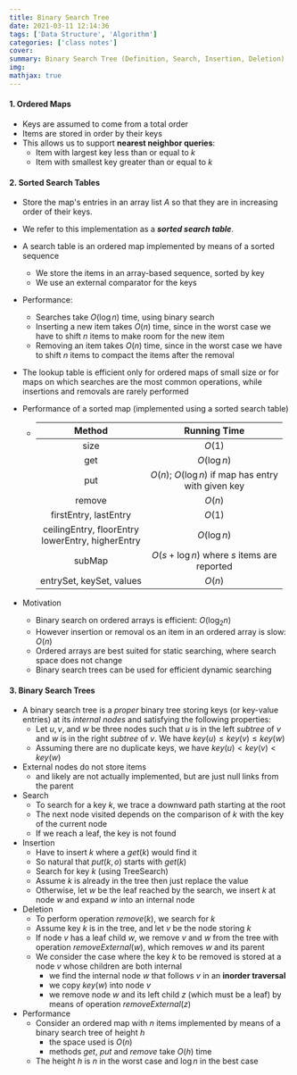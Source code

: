 ```yaml
---
title: Binary Search Tree
date: 2021-03-11 12:14:36
tags: ['Data Structure', 'Algorithm']
categories: ['class notes']
cover:
summary: Binary Search Tree (Definition, Search, Insertion, Deletion)
img:
mathjax: true
---
```


#### 1. Ordered Maps

* Keys are assumed to come from a total order
* Items are stored in order by their keys
* This allows us to support **nearest neighbor queries**:
  * Item with largest key less than or equal to $k$
  * Item with smallest key greater than or equal to $k$

#### 2. Sorted Search Tables

* Store the map's entries in an array list $A$ so that they are in increasing order of their keys.

* We refer to this implementation as a ***sorted search table***.

* A search table is an ordered map implemented by means of a sorted sequence

  * We store the items in an array-based sequence, sorted by key
  * We use an external comparator for the keys

* Performance:

  * Searches take $O(\log n)$ time, using binary search
  * Inserting a new item takes $O(n)$ time, since in the worst case we have to shift $n$ items to make room for the new item
  * Removing an item takes $O(n)$ time, since in the worst case we have to shift $n$ items to compact the items after the removal

* The lookup table is efficient only for ordered maps of small size or for maps on which searches are the most common operations, while insertions and removals are rarely performed

* Performance of a sorted map (implemented using a sorted search table)

  * |                       Method                        |                      Running Time                      |
    | :-------------------------------------------------: | :----------------------------------------------------: |
    |                        size                         |                         $O(1)$                         |
    |                         get                         |                      $O(\log n)$                       |
    |                         put                         | $O(n)$; $O(\log n)$ if map has entry<br>with given key |
    |                       remove                        |                         $O(n)$                         |
    |                firstEntry, lastEntry                |                         $O(1)$                         |
    | ceilingEntry, floorEntry<br>lowerEntry, higherEntry |                      $O(\log n)$                       |
    |                       subMap                        |     $O(s+\log n)$ where $s$ items are<br>reported      |
    |              entrySet, keySet, values               |                         $O(n)$                         |

* Motivation

  * Binary search on ordered arrays is efficient: $O(\log_2 n)$
  * However insertion or removal os an item in an ordered array is slow: $O(n)$
  * Ordered arrays are best suited for static searching, where search space does not change
  * Binary search trees can be used for efficient dynamic searching

#### 3. Binary Search Trees

* A binary search tree is a *proper* binary tree storing keys (or key-value entries) at its *internal nodes* and satisfying the following properties:
  * Let $u, v$, and $w$ be three nodes such that $u$ is in the left *subtree* of $v$ and $w$ is in the right *subtree* of $v$. We have $key(u)\le key(v)\le key(w)$
  * Assuming there are no duplicate keys, we have $key(u)\lt key(v)\lt key(w)$
* External nodes do not store items
  * and likely are not actually implemented, but are just null links from the parent
* Search
  * To search for a key $k$, we trace a downward path starting at the root
  * The next node visited depends on the comparison of $k$ with the key of the current node
  * If we reach a leaf, the key is not found
* Insertion
  * Have to insert $k$ where a $get(k)$ would find it
  * So natural that $put(k, o)$ starts with $get(k)$
  * Search for key $k$ (using TreeSearch)
  * Assume $k$ is already in the tree then just replace the value
  * Otherwise, let $w$ be the leaf reached by the search, we insert $k$ at node $w$ and expand $w$ into an internal node
* Deletion
  * To perform operation $remove(k)$, we search for $k$
  * Assume key $k$ is in the tree, and let $v$ be the node storing $k$
  * If node $v$ has a leaf child $w$, we remove $v$ and $w$ from the tree with operation $removeExternal(w)$, which removes $w$ and its parent
  * We consider the case where the key $k$ to be removed is stored at a node $v$ whose children are both internal
    * we find the internal node $w$ that follows $v$ in an **inorder traversal**
    * we copy $key(w)$ into node $v$
    * we remove node $w$ and its left child $z$ (which must be a leaf) by means of operation $removeExternal(z)$
* Performance
  * Consider an ordered map with $n$ items implemented by means of a binary search tree of height $h$
    * the space used is $O(n)$
    * methods *get*, *put* and *remove* take $O(h)$ time
  * The height $h$ is $n$ in the worst case and $\log n$ in the best case


